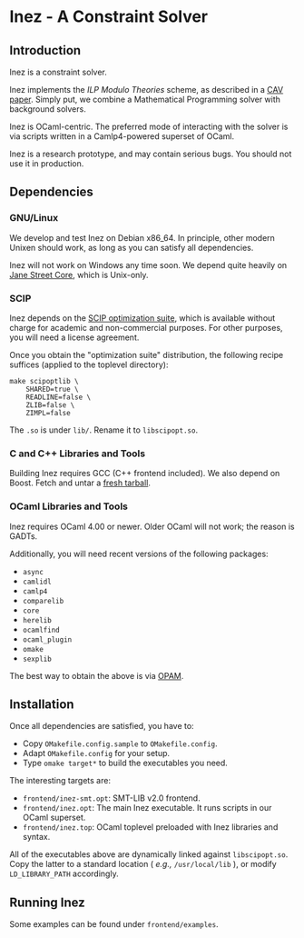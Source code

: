Inez - A Constraint Solver
==========================

Introduction
------------

Inez is a constraint solver.

Inez implements the *ILP Modulo Theories* scheme, as described in a
[CAV paper][cav2013]. Simply put, we combine a Mathematical
Programming solver with background solvers.

Inez is OCaml-centric. The preferred mode of interacting with the
solver is via scripts written in a Camlp4-powered superset of OCaml.

Inez is a research prototype, and may contain serious bugs. You should
not use it in production.

Dependencies
------------

### GNU/Linux

We develop and test Inez on Debian x86_64. In principle, other modern
Unixen should work, as long as you can satisfy all dependencies.

Inez will not work on Windows any time soon. We depend quite heavily
on [Jane Street Core][jsgithub], which is Unix-only.

### SCIP

Inez depends on the [SCIP optimization suite][scip], which is
available without charge for academic and non-commercial purposes. For
other purposes, you will need a license agreement.

Once you obtain the "optimization suite" distribution, the following
recipe suffices (applied to the toplevel directory):

    make scipoptlib \
        SHARED=true \
        READLINE=false \
        ZLIB=false \
        ZIMPL=false

The `.so` is under `lib/`. Rename it to `libscipopt.so`.

### C and C++ Libraries and Tools

Building Inez requires GCC (C++ frontend included). We also depend on
Boost. Fetch and untar a [fresh tarball][boost].

### OCaml Libraries and Tools

Inez requires OCaml 4.00 or newer. Older OCaml will not work; the
reason is GADTs.

Additionally, you will need recent versions of the following packages:

- `async`
- `camlidl`
- `camlp4`
- `comparelib`
- `core`
- `herelib`
- `ocamlfind`
- `ocaml_plugin`
- `omake`
- `sexplib`

The best way to obtain the above is via [OPAM][opam].

Installation
------------

Once all dependencies are satisfied, you have to:

- Copy `OMakefile.config.sample` to `OMakefile.config`.
- Adapt `OMakefile.config` for your setup.
- Type `omake target*` to build the executables you need.

The interesting targets are:

- `frontend/inez-smt.opt`: SMT-LIB v2.0 frontend.
- `frontend/inez.opt`: The main Inez executable. It runs scripts in
  our OCaml superset.
- `frontend/inez.top`: OCaml toplevel preloaded with Inez libraries
  and syntax.
  
All of the executables above are dynamically linked against
`libscipopt.so`. Copy the latter to a standard location ( *e.g.,*
`/usr/local/lib` ), or modify `LD_LIBRARY_PATH` accordingly.

Running Inez
------------

Some examples can be found under `frontend/examples`.

[jsgithub]: http://janestreet.github.io/
[scip]: http://scip.zib.de/
[boost]: http://www.boost.org/users/download/
[opam]: http://opam.ocamlpro.com/
[cav2013]: http://www.ccs.neu.edu/home/vpap/pub/cav-2013.pdf
